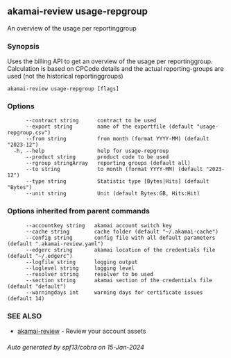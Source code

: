 ## akamai-review usage-repgroup

An overview of the usage per reportinggroup

### Synopsis

Uses the billing API to get an overview of the usage per reportinggroup. Calculation is based on CPCode details and the actual reporting-groups are used (not the historical reportinggroups)

```
akamai-review usage-repgroup [flags]
```

### Options

```
      --contract string      contract to be used
      --export string        name of the exportfile (default "usage-repgroup.csv")
      --from string          from month (format YYYY-MM) (default "2023-12")
  -h, --help                 help for usage-repgroup
      --product string       product code to be used
      --rgroup stringArray   reporting groups (default all)
      --to string            to month (format YYYY-MM) (default "2023-12")
      --type string          Statistic type [Bytes|Hits] (default "Bytes")
      --unit string          Unit (default Bytes:GB, Hits:Hit)
```

### Options inherited from parent commands

```
      --accountkey string   akamai account switch key
      --cache string        cache folder (default "~/.akamai-cache")
      --config string       config file with all default parameters (default ".akamai-review.yaml")
      --edgerc string       akamai location of the credentials file (default "~/.edgerc")
      --logfile string      logging output
      --loglevel string     logging level
      --resolver string     resolver to be used
      --section string      akamai section of the credentials file (default "default")
      --warningdays int     warning days for certificate issues (default 14)
```

### SEE ALSO

* [akamai-review](akamai-review.md)	 - Review your account assets

###### Auto generated by spf13/cobra on 15-Jan-2024
